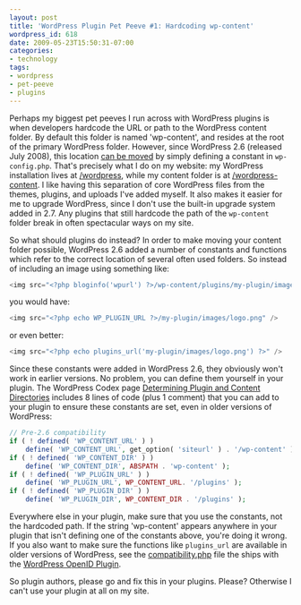 ```yaml
---
layout: post
title: 'WordPress Plugin Pet Peeve #1: Hardcoding wp-content'
wordpress_id: 618
date: 2009-05-23T15:50:31-07:00
categories:
- technology
tags:
- wordpress
- pet-peeve
- plugins
---
```

Perhaps my biggest pet peeves I run across with WordPress plugins is when developers hardcode the URL or path to the
WordPress content folder.  By default this folder is named 'wp-content', and resides at the root of the primary
WordPress folder.  However, since WordPress 2.6 (released July 2008), this location [can be moved][] by simply defining
a constant in `wp-config.php`.  That's precisely what I do on my website: my WordPress installation lives at
[/wordpress][], while my content folder is at [/wordpress-content][].  I like having this separation of core WordPress
files from the themes, plugins, and uploads I've added myself.  It also makes it easier for me to upgrade WordPress,
since I don't use the built-in upgrade system added in 2.7.  Any plugins that still hardcode the path of the
`wp-content` folder break in often spectacular ways on my site.

So what should plugins do instead?  In order to make moving your content folder possible, WordPress 2.6 added a number
of constants and functions which refer to the correct location of several often used folders.  So instead of including
an image using something like:

``` php
<img src="<?php bloginfo('wpurl') ?>/wp-content/plugins/my-plugin/images/logo.png" />
```

you would have:

``` php
<img src="<?php echo WP_PLUGIN_URL ?>/my-plugin/images/logo.png" />
```

or even better:

``` php
<img src="<?php echo plugins_url('my-plugin/images/logo.png') ?>" />
```

Since these constants were added in WordPress 2.6, they obviously won't work in earlier versions.  No problem, you can
define them yourself in your plugin.  The WordPress Codex page [Determining Plugin and Content Directories][] includes 8
lines of code (plus 1 comment) that you can add to your plugin to ensure these constants are set, even in older versions
of WordPress:

``` php
// Pre-2.6 compatibility
if ( ! defined( 'WP_CONTENT_URL' ) )
    define( 'WP_CONTENT_URL', get_option( 'siteurl' ) . '/wp-content' );
if ( ! defined( 'WP_CONTENT_DIR' ) )
    define( 'WP_CONTENT_DIR', ABSPATH . 'wp-content' );
if ( ! defined( 'WP_PLUGIN_URL' ) )
    define( 'WP_PLUGIN_URL', WP_CONTENT_URL. '/plugins' );
if ( ! defined( 'WP_PLUGIN_DIR' ) )
    define( 'WP_PLUGIN_DIR', WP_CONTENT_DIR . '/plugins' );
```

Everywhere else in your plugin, make sure that you use the constants, not the hardcoded path.  If the string
'wp-content' appears anywhere in your plugin that isn't defining one of the constants above, you're doing it wrong.  If
you also want to make sure the functions like `plugins_url` are available in older versions of WordPress, see the
[compatibility.php][] file the ships with the [WordPress OpenID Plugin][].

So plugin authors, please go and fix this in your plugins.  Please?  Otherwise I can't use your plugin at all on my
site.

[can be moved]: http://codex.wordpress.org/Editing_wp-config.php#Moving_wp-content
[/wordpress]: http://willnorris.com/wordpress/
[/wordpress-content]: http://willnorris.com/wordpress-content/
[Determining Plugin and Content Directories]: http://codex.wordpress.org/Determining_Plugin_and_Content_Directories
[compatibility.php]: http://code.google.com/p/diso/source/browse/wordpress/openid/trunk/compatibility.php
[WordPress OpenID Plugin]: http://wordpress.org/extend/plugins/openid/
